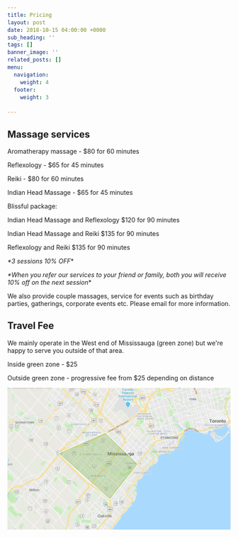 ```yaml
---
title: Pricing
layout: post
date: 2018-10-15 04:00:00 +0000
sub_heading: ''
tags: []
banner_image: ''
related_posts: []
menu:
  navigation:
    weight: 4
  footer:
    weight: 3

---
```

## Massage services

Aromatherapy massage - $80 for 60 minutes

Reflexology - $65 for 45 minutes

Reiki - $80 for 60 minutes

Indian Head Massage - $65 for 45 minutes

Blissful package:

Indian Head Massage and Reflexology $120 for 90 minutes

Indian Head Massage and Reiki $135 for 90 minutes

Reflexology and Reiki $135 for 90 minutes

_*3 sessions 10% OFF_*

_*When you refer our services to your friend or family, both you will receive 10% off on the next session_*

We also provide couple massages, service for events such as birthday parties, gatherings, corporate events etc. Please email for more information.

## Travel Fee

We mainly operate in the West end of Mississauga (green zone) but we're happy to serve you outside of that area.

Inside green zone - $25

Outside green zone - progressive fee from $25 depending on distance

![](/uploads/2018/10/16/travel-zone1.PNG)